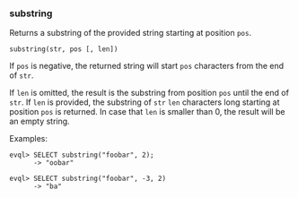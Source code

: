 
### substring

Returns a substring of the provided string starting at position `pos`.

    substring(str, pos [, len])

If `pos` is negative, the returned string will start `pos` characters from the end of `str`.

If `len` is omitted, the result is the substring from position `pos` until the end of `str`.
If `len` is provided, the substring of `str` `len` characters long starting at position `pos`
is returned. In case that `len` is smaller than 0, the result will be an empty string.

Examples:

    evql> SELECT substring("foobar", 2);
          -> "oobar"

    evql> SELECT substring("foobar", -3, 2)
          -> "ba"
